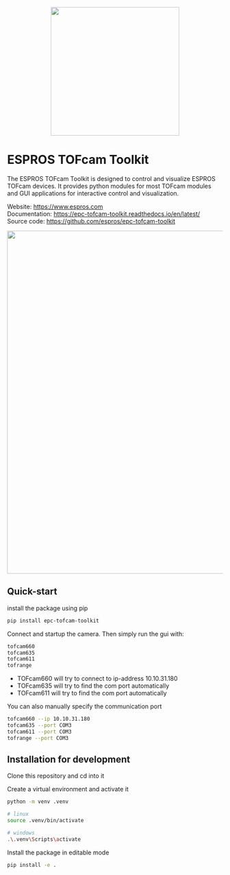 <div align="center">
<img src="https://raw.githubusercontent.com/espros/epc-tofcam-toolkit/master/docs/source/images/epc-logo.png" width="300">
</div>

# ESPROS TOFcam Toolkit
The ESPROS TOFcam Toolkit is designed to control and visualize ESPROS TOFcam devices.
It provides python modules for most TOFcam modules and GUI applications for interactive control and visualization.

Website: https://www.espros.com  
Documentation: https://epc-tofcam-toolkit.readthedocs.io/en/latest/  
Source code: https://github.com/espros/epc-tofcam-toolkit


<img src="https://raw.githubusercontent.com/espros/epc-tofcam-toolkit/master/docs/source/images/gui660_pointcloud.png" width="800">

## Quick-start
install the package using pip
```bash
pip install epc-tofcam-toolkit
```

Connect and startup the camera. Then simply run the gui with: 
```bash 
tofcam660
tofcam635
tofcam611
tofrange
```
- TOFcam660 will try to connect to ip-address 10.10.31.180
- TOFcam635 will try to find the com port automatically
- TOFcam611 will try to find the com port automatically

You can also manually specify the communication port
```bash 
tofcam660 --ip 10.10.31.180
tofcam635 --port COM3
tofcam611 --port COM3
tofrange --port COM3
```

## Installation for development

Clone this repository and cd into it

Create a virtual environment and activate it
```bash
python -m venv .venv  

# linux
source .venv/bin/activate

# windows
.\.venv\Scripts\activate
```

Install the package in editable mode
```bash
pip install -e .
```